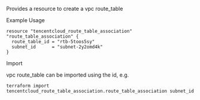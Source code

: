 Provides a resource to create a vpc route_table

Example Usage

```hcl
resource "tencentcloud_route_table_association" "route_table_association" {
  route_table_id = "rtb-5toos5sy"
  subnet_id      = "subnet-2y2omd4k"
}
```

Import

vpc route_table can be imported using the id, e.g.

```
terraform import tencentcloud_route_table_association.route_table_association subnet_id
```